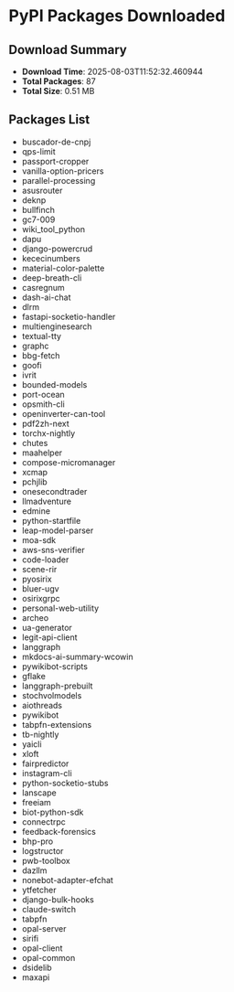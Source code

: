 # PyPI Packages Downloaded

## Download Summary
- **Download Time**: 2025-08-03T11:52:32.460944
- **Total Packages**: 87
- **Total Size**: 0.51 MB

## Packages List
- buscador-de-cnpj
- qps-limit
- passport-cropper
- vanilla-option-pricers
- parallel-processing
- asusrouter
- deknp
- bullfinch
- gc7-009
- wiki_tool_python
- dapu
- django-powercrud
- kececinumbers
- material-color-palette
- deep-breath-cli
- casregnum
- dash-ai-chat
- dlrm
- fastapi-socketio-handler
- multienginesearch
- textual-tty
- graphc
- bbg-fetch
- goofi
- ivrit
- bounded-models
- port-ocean
- opsmith-cli
- openinverter-can-tool
- pdf2zh-next
- torchx-nightly
- chutes
- maahelper
- compose-micromanager
- xcmap
- pchjlib
- onesecondtrader
- llmadventure
- edmine
- python-startfile
- leap-model-parser
- moa-sdk
- aws-sns-verifier
- code-loader
- scene-rir
- pyosirix
- bluer-ugv
- osirixgrpc
- personal-web-utility
- archeo
- ua-generator
- legit-api-client
- langgraph
- mkdocs-ai-summary-wcowin
- pywikibot-scripts
- gflake
- langgraph-prebuilt
- stochvolmodels
- aiothreads
- pywikibot
- tabpfn-extensions
- tb-nightly
- yaicli
- xloft
- fairpredictor
- instagram-cli
- python-socketio-stubs
- lanscape
- freeiam
- biot-python-sdk
- connectrpc
- feedback-forensics
- bhp-pro
- logstructor
- pwb-toolbox
- dazllm
- nonebot-adapter-efchat
- ytfetcher
- django-bulk-hooks
- claude-switch
- tabpfn
- opal-server
- sirifi
- opal-client
- opal-common
- dsidelib
- maxapi
